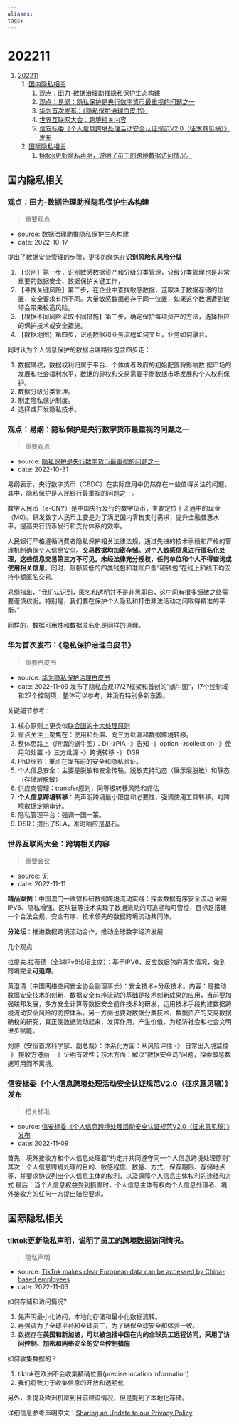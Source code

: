 ```yaml
---
aliases:
tags:
---
```


# 202211

1. [202211](#202211)
    1. [国内隐私相关](#国内隐私相关)
        1. [观点：田力-数据治理助推隐私保护生态构建](#观点田力-数据治理助推隐私保护生态构建)
        2. [观点：易纲：隐私保护是央行数字货币最重视的问题之一](#观点易纲隐私保护是央行数字货币最重视的问题之一)
        3. [华为首次发布：《隐私保护治理白皮书》](#华为首次发布隐私保护治理白皮书)
        4. [世界互联网大会：跨境相关内容](#世界互联网大会跨境相关内容)
        5. [信安标委《个人信息跨境处理活动安全认证规范V2.0（征求意见稿）》发布](#信安标委个人信息跨境处理活动安全认证规范v20征求意见稿发布)
    2. [国际隐私相关](#国际隐私相关)
        1. [tiktok更新隐私声明，说明了员工的跨境数据访问情况。](#tiktok更新隐私声明说明了员工的跨境数据访问情况)
       

## 国内隐私相关

### 观点：田力-数据治理助推隐私保护生态构建

> 重要观点

- source: [数据治理助推隐私保护生态构建](https://mp.weixin.qq.com/s/ZSXL3zXqmFB-VJtwyK9D6A)
- date: 2022-10-17

提出了数据安全管理的步骤，更多的聚焦在**识别风险和风险分级**
1. 【识别】第一步，识别敏感数据资产和分级分类管理，分级分类管理也是非常重要的数据安全、数据保护关键工作，
2. 【寻找关键风险】第二步，在企业中查找敏感数据，这取决于数据存储的位置，安全要求有所不同。大量敏感数据若存于同一位置，如果这个数据遭到破坏会带来极高风险。
3. 【根据不同风险采取不同措施】第三步，确定保护每项资产的方法，选择相应的保护技术或安全措施。
4. 【数据地图】第四步，识别数据和业务流程如何交互，业务如何融合。

同时认为个人信息保护的数据治理路径包含四步走：
1. 数据确权，数据权利归属于平台、个体或者政府的初始配置将影响数 据市场的发展和社会福利水平，数据的界权和交易需要平衡数据市场发展和个人权利保护。
2. 数据分级分类管理。
3. 制定隐私保护制度。
4. 选择或开发隐私技术。


### 观点：易纲：隐私保护是央行数字货币最重视的问题之一

> 重要观点

- source: [隐私保护是央行数字货币最重视的问题之一](https://finance.cnr.cn/vl/20221031/t20221031_526047100.shtml)
- date: 2022-10-31

易纲表示，央行数字货币（CBDC）在实际应用中仍然存在一些值得关注的问题。其中，隐私保护是人民银行最重视的问题之一。

数字人民币（e-CNY）是中国央行发行的数字货币，主要定位于流通中的现金（M0）。研发数字人民币主要是为了满足国内零售支付需求，提升金融普惠水平，提高央行货币发行和支付体系的效率。

人民银行严格遵循消费者隐私保护相关法律法规，通过先进的技术手段和严格的管理机制确保个人信息安全。**交易数据均加密存储。对个人敏感信息进行匿名化处理，这些信息交易第三方不可见。未经法律充分授权，任何单位和个人不得查询或使用相关信息**。同时，限额较低的四类钱包和准账户型“硬钱包”在线上和线下均支持小额匿名交易。

易纲指出，“我们认识到，匿名和透明并不是非黑即白，这中间有很多细微之处需要谨慎权衡。特别是，我们要在保护个人隐私和打击非法活动之间取得精准的平衡。”

同样的，数据可用性和数据匿名化是同样的道理。

### 华为首次发布：《隐私保护治理白皮书》

> 重要白皮书

- source: [华为隐私保护治理白皮书](../files/whitepaper/2022-华为-隐私保护治理白皮书.pdf)
- date: 2022-11-09
发布了隐私合规17/27框架和首创的”蜗牛图“，17个控制域和27个控制项，整体可以参考，并没有特别多新东西。

关键细节参考：
1. 核心原则上更类似[联合国的十大处理原则](https://github.com/international-explore/awesome-privacy-chinese/blob/main/principles.md#%E8%81%94%E5%90%88%E5%9B%BD%E9%9A%90%E7%A7%81%E5%8D%81%E5%A4%A7%E5%8E%9F%E5%88%99)
2. 重点关注上聚焦在：使用和处置、向三方纰漏和数据跨境转移。
3. 整体思路上（所谓的蜗牛图）：DI -》PIA -》告知 -》option -》collection -》使用和处置 -》三方纰漏 -》跨境转移 -》 DSR
4. PhD细节：重点在发布前的安全和隐私验证。
5. 个人信息安全：主要是脱敏和安全传输，脱敏支持动态（展示层脱敏）和静态（存储层脱敏）
6. 供应商管理：transfer原则，同等级转移风险和评估
7. **个人信息跨境转移**：先声明跨境最小限度和必要性，强调使用工具转移，对跨境数据定期审计。
8. 隐私管理平台：强调一国一策。
9. DSR：提出了SLA，准时响应是基石。


### 世界互联网大会：跨境相关内容

> 重要会议

- source: 无
- date: 2022-11-11

**精品案例**：中国澳门—欧盟科研数据跨境流动实践：探索数据有序安全流动
采用IPV6、隐私增强、区块链等技术实现了数据流动的可追溯和可管控，目标是搭建一个合法合规、安全有序、技术领先的数据跨境流动共同体。


**分论坛**：推进数据跨境流动合作，推动全球数字经济发展

几个观点

拉提夫.拉蒂德（全球IPv6论坛主席）：基于IPV6，反应数据包的真实情况，做到跨境完全**可追踪**。

黄澄清（中国网络空间安全协会副理事长）：安全技术+分级技术。内容：是推动数据安全技术的创新，数据安全有序流动的基础是技术创新成果的应用，当前要加强联邦发展，多方安全计算等数据安全前件技术的研发，运用技术手段构建数据跨境流动安全风险的防控体系。另一方面也要对数据分类技术，数据资产的交易数据确权的研究，真正使数据流动起来，发挥作用，产生价值，为经济社会和社会文明进步赋能。

刘博（安恒首席科学家、副总裁）：体系化方面：从风险评估 -》 日常出入境监控 -》 接收方港丽 —》证明有效性；技术方面：解决”数据安全岛“问题，探索敏感数据可用而不离境。


### 信安标委《个人信息跨境处理活动安全认证规范V2.0（征求意见稿）》发布

> 相关标准

- source: [信安标委《个人信息跨境处理活动安全认证规范V2.0（征求意见稿）》发布](https://www.tc260.org.cn/front/postDetail.html?id=20221108180519)
- date: 2022-11-09

首先：境外接收方和个人信息处理着”约定并共同遵守同一个人信息跨境处理原则“
其次：个人信息跨境处理的目的、敏感程度、数量、方式、保存期限、存储地点等，并要求协议列出个人信息主体的权利，以及保障个人信息主体权利的途径和方式
最后：当个人信息权益受到损害时，个人信息主体有权向个人信息处理者、境外接收方的任何一方提出赔偿要求。


## 国际隐私相关

### tiktok更新隐私声明，说明了员工的跨境数据访问情况。

> 隐私声明

- source: [TikTok makes clear European data can be accessed by China-based employees](https://edition.cnn.com/2022/11/03/tech/tiktok-european-data-china-staff/index.html)
- date: 2022-11-03

如何存储和访问情况?
1. 先声明最小化访问，本地化存储和最小化数据流转。
2. 再强调为了全球平台和全球员工，为了确保全球安全和体验一致。
3. 数据存在**美国和新加坡，可以被包括中国在内的全球员工远程访问，采用了访问控制、加密和网络安全的安全控制措施**

如何收集数据的？
1. tiktok在欧洲不会收集精确位置(precise location information)
2. 我们将致力于收集信息的开放和透明化

另外，未提及欧洲机房到目前建设情况，但是提到了本地化存储。

详细信息参考声明原文：[Sharing an Update to our Privacy Policy](https://newsroom.tiktok.com/en-eu/sharing-an-update-to-our-privacy-policy?utm_source=COMMSTWITTER&utm_medium=SOCIAL&utm_campaign=021122)